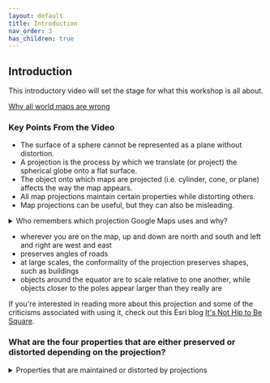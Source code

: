 ```yaml
---
layout: default
title: Introduction
nav_order: 3
has_children: true
---
```


## Introduction

This introductory video will set the stage for what this workshop is all about.

[Why all world maps are wrong](https://www.youtube.com/watch?v=kIID5FDi2JQ)

### Key Points From the Video

* The surface of a sphere cannot be represented as a plane without distortion.
* A projection is the process by which we translate (or project) the spherical globe onto a flat surface.
* The object onto which maps are projected (i.e. cylinder, cone, or plane) affects the way the map appears.
* All map projections maintain certain properties while distorting others.
* Map projections can be useful, but they can also be misleading.

<details>
<summary>Who remembers which projection Google Maps uses and why?</summary>
<br>
Web Mercator. </details>


- wherever you are on the map, up and down are north and south and left and right are west and east
- preserves angles of roads
- at large scales, the conformality of the projection preserves shapes, such as buildings
- objects around the equator are to scale relative to one another, while objects closer to the poles appear larger than they really are


If you're interested in reading more about this projection and some of the criticisms associated with using it, check out this Esri blog [It's Not Hip to Be Square](https://www.esri.com/arcgis-blog/products/arcgis-pro/mapping/mercator-its-not-hip-to-be-square/).

### What are the four properties that are either preserved or distorted depending on the projection?

<details>
<summary>Properties that are maintained or distorted by projections</summary>
<br>
Shape, size (area), direction, and distance
</details>





